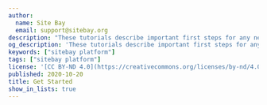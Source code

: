 ```yaml
---
author:
  name: Site Bay
  email: support@sitebay.org
description: "These tutorials describe important first steps for any new Site Bay user, and they answer common questions you might have when getting started."
og_description: 'These tutorials describe important first steps for any new Site Bay user, and they answer common questions you might have when getting started.'
keywords: ["sitebay platform"]
tags: ["sitebay platform"]
license: '[CC BY-ND 4.0](https://creativecommons.org/licenses/by-nd/4.0)'
published: 2020-10-20
title: Get Started
show_in_lists: true
---
```


